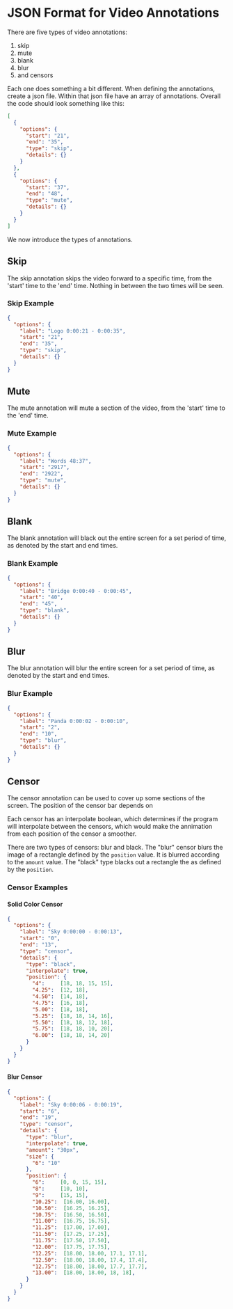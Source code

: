 # JSON Format for Video Annotations

There are five types of video annotations:
1. skip
2. mute
3. blank
4. blur
5. and censors

Each one does something a bit different. When defining the annotations, create
a json file. Within that json file have an array of annotations. Overall the
code should look something like this:

``` json
[
  {
    "options": {
      "start": "21",
      "end": "35",
      "type": "skip",
      "details": {}
    }
  },
  {
    "options": {
      "start": "37",
      "end": "48",
      "type": "mute",
      "details": {}
    }
  }
]
```

We now introduce the types of annotations.

## Skip

The skip annotation skips the video forward to a specific time, from the 'start'
time to the 'end' time. Nothing in between the two times will be seen.

### Skip Example
``` json
{
  "options": {
    "label": "Logo 0:00:21 - 0:00:35",
    "start": "21",
    "end": "35",
    "type": "skip",
    "details": {}
  }
}
```

## Mute

The mute annotation will mute a section of the video, from the 'start' time to
the 'end' time.

### Mute Example
``` json
{
  "options": {
    "label": "Words 48:37",
    "start": "2917",
    "end": "2922",
    "type": "mute",
    "details": {}
  }
}
```

## Blank

The blank annotation will black out the entire screen for a set period of time,
as denoted by the start and end times.

### Blank Example
``` json
{
  "options": {
    "label": "Bridge 0:00:40 - 0:00:45",
    "start": "40",
    "end": "45",
    "type": "blank",
    "details": {}
  }
}
```

## Blur

The blur annotation will blur the entire screen for a set period of time,
as denoted by the start and end times.

### Blur Example
``` json
{
  "options": {
    "label": "Panda 0:00:02 - 0:00:10",
    "start": "2",
    "end": "10",
    "type": "blur",
    "details": {}
  }
}
```

## Censor

The censor annotation can be used to cover up some sections of the screen. The
position of the censor bar depends on

Each censor has an interpolate boolean, which determines if the program will interpolate
between the censors, which would make the annimation from each position of the
censor a smoother.

There are two types of censors: blur and black. The "blur" censor blurs the image
of a rectangle defined by the `position` value. It is blurred according to the
`amount` value. The "black" type blacks out a rectangle the as defined by the `position`.

### Censor Examples
#### Solid Color Censor
``` json
{
  "options": {
    "label": "Sky 0:00:00 - 0:00:13",
    "start": "0",
    "end": "13",
    "type": "censor",
    "details": {
      "type": "black",
      "interpolate": true,
      "position": {
        "4":     [18, 18, 15, 15],
        "4.25":  [12, 18],
        "4.50":  [14, 18],
        "4.75":  [16, 18],
        "5.00":  [18, 18],
        "5.25":  [18, 18, 14, 16],
        "5.50":  [18, 18, 12, 18],
        "5.75":  [18, 18, 10, 20],
        "6.00":  [18, 18, 14, 20]
      }
    }
  }
}
```

#### Blur Censor
``` json
{
  "options": {
    "label": "Sky 0:00:06 - 0:00:19",
    "start": "6",
    "end": "19",
    "type": "censor",
    "details": {
      "type": "blur",
      "interpolate": true,
      "amount": "30px",
      "size": {
        "6": "10"
      },
      "position": {
        "6":     [0, 0, 15, 15],
        "8":     [10, 10],
        "9":     [15, 15],
        "10.25":  [16.00, 16.00],
        "10.50":  [16.25, 16.25],
        "10.75":  [16.50, 16.50],
        "11.00":  [16.75, 16.75],
        "11.25":  [17.00, 17.00],
        "11.50":  [17.25, 17.25],
        "11.75":  [17.50, 17.50],
        "12.00":  [17.75, 17.75],
        "12.25":  [18.00, 18.00, 17.1, 17.1],
        "12.50":  [18.00, 18.00, 17.4, 17.4],
        "12.75":  [18.00, 18.00, 17.7, 17.7],
        "13.00":  [18.00, 18.00, 18, 18],
      }
    }
  }
}
```
